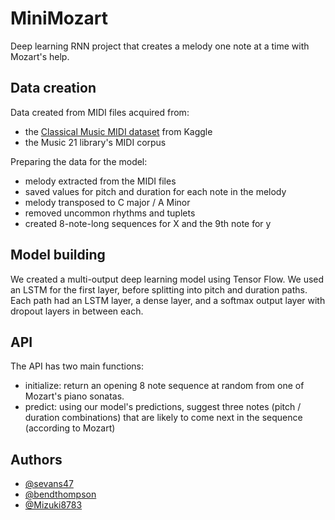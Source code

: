 
# MiniMozart

Deep learning RNN project that creates a melody one note at a time with Mozart's help.

## Data creation

Data created from MIDI files acquired from:
- the [Classical Music MIDI dataset](https://www.kaggle.com/soumikrakshit/classical-music-midi) from Kaggle
- the Music 21 library's MIDI corpus

Preparing the data for the model:
- melody extracted from the MIDI files
- saved values for pitch and duration for each note in the melody
- melody transposed to C major / A Minor
- removed uncommon rhythms and tuplets
- created 8-note-long sequences for X and the 9th note for y

## Model building
We created a multi-output deep learning model using Tensor Flow.  We used an LSTM for the first layer, before splitting into pitch and duration paths.  Each path had an LSTM layer, a dense layer, and a softmax output layer with dropout layers in between each.

## API
The API has two main functions:
- initialize: return an opening 8 note sequence at random from one of Mozart's piano sonatas.
- predict: using our model's predictions, suggest three notes (pitch / duration combinations) that are likely to come next in the sequence (according to Mozart)



## Authors

- [@sevans47](https://github.com/sevans47)
- [@bendthompson](https://github.com/bendthompson)
- [@Mizuki8783](https://github.com/Mizuki8783)
